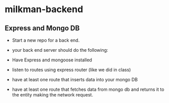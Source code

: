 # milkman-backend
## Express and Mongo DB

- Start a new repo for a back end.

- your back end server should do the following:

- Have Express and mongoose installed

- listen to routes using express router (like we did in class)

- have at least one route that inserts data into your mongo DB

- have at least one route that fetches data from mongo db and returns it to the entity making the network request. 
